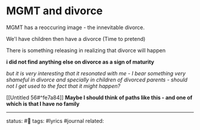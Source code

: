 # MGMT and divorce

MGMT has a reoccuring image - the innevitable divorce. 

We'l have children then have a divorce (Time to pretend)

There is something releasing in realizing that divorce will happen

**i did not find anything else on divorce as a sign of maturity**

*but it is very interesting that it resonated with me - I bear something very shameful in divorce and specially in children of divorced parents - should not I get used to the fact that it might happen?*

[[Untitled 56#^fe7a84]] 
**Maybe I should think of paths like this - and one of which is that I have no family**


---
status: #🌱 
tags: #lyrics #journal 
related: 

